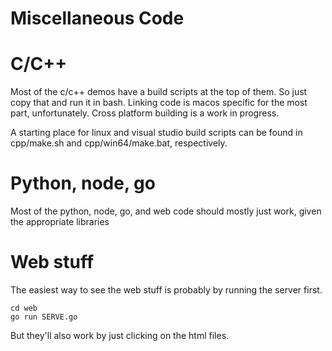 # Miscellaneous Code

# C/C++

Most of the c/c++ demos have a build scripts at the top of them.
So just copy that and run it in bash.  Linking code is macos specific 
for the most part, unfortunately.  Cross platform building is a work in progress.

A starting place for linux and visual studio build scripts can be found in
cpp/make.sh and cpp/win64/make.bat, respectively.

# Python, node, go

Most of the python, node, go, and web code should mostly just work, 
given the appropriate libraries

# Web stuff 

The easiest way to see the web stuff is probably by running the server first.

    cd web
    go run SERVE.go
    
But they'll also work by just clicking on the html files.


